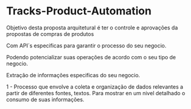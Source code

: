 # Tracks-Product-Automation

Objetivo desta proposta arquitetural é ter o controle e aprovações da propostas de  compras de produtos

Com API´s especificas para garantir o processo do seu negocio.

Podendo potencializar suas operações de acordo com o seu tipo de negocio.

Extração de informações especificas do seu negocio.

1 - Processo que envolve a coleta e organização de dados relevantes a partir de diferentes fontes, textos. 
Para mostrar en um nivel detalhado o consumo de suas informações.
